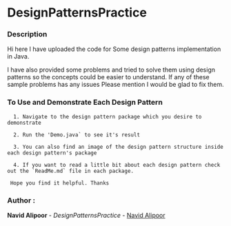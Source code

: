 # DesignPatternsPractice

  ### Description
  Hi here I have uploaded the code for Some design patterns implementation in Java.
  
  I have also provided some problems and tried to solve them using design patterns so the concepts could be easier to understand.
  If any of these sample problems has any issues Please mention I would be glad to fix them.
  

  ### To Use and Demonstrate Each Design Pattern
  ```
    1. Navigate to the design pattern package which you desire to demonstrate

    2. Run the 'Demo.java` to see it's result

    3. You can also find an image of the design pattern structure inside each design pattern's package
    
    4. If you want to read a little bit about each design pattern check out the `ReadMe.md` file in each package. 
   
   Hope you find it helpful. Thanks
   ```



 ### Author : 
 **Navid Alipoor** - *DesignPatternsPractice* - [Navid Alipoor](https://github.com/navid9675)

